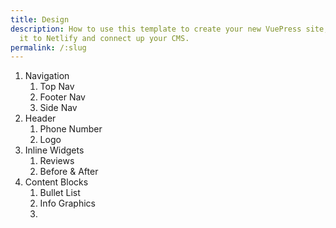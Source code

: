 ```yaml
---
title: Design
description: How to use this template to create your new VuePress site, deploy
  it to Netlify and connect up your CMS.
permalink: /:slug
---
```



1. Navigation 
    1. Top Nav
    2. Footer Nav
    3. Side Nav
2. Header 
    1. Phone Number 
    2. Logo
3. Inline Widgets 
    1. Reviews
    2. Before & After
4. Content Blocks
    1. Bullet List
    2. Info Graphics
    3.